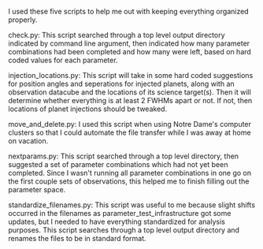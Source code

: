 I used these five scripts to help me out with keeping 
everything organized properly.

check.py: This script searched through a top level 
output directory indicated by command line argument, 
then indicated how many parameter combinations had
been completed and how many were left, based on hard
coded values for each parameter.

injection_locations.py: This script will take in some
hard coded suggestions for position angles and 
seperations for injected planets, along with an
observation datacube and the locations of its science
target(s). Then it will determine whether everything
is at least 2 FWHMs apart or not. If not, then 
locations of planet injections should be tweaked. 

move_and_delete.py: I used this script when using
Notre Dame's computer clusters so that I could automate
the file transfer while I was away at home on vacation.

nextparams.py: This script searched through a top level
directory, then suggested a set of parameter 
combinations which had not yet been completed. Since
I wasn't running all parameter combinations in one go
on the first couple sets of observations, this helped
me to finish filling out the parameter space.

standardize_filenames.py: This script was useful to 
me because slight shifts occurred in the filenames 
as parameter_test_infrastructure got some updates, 
but I needed to have everything standardized for 
analysis purposes. This script searches through a top 
level output directory and renames the files to be in 
standard format.
